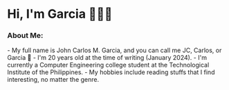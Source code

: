 # Hi, I'm Garcia 👋🏼😊

<h3>About Me:</h3>
- My full name is John Carlos M. Garcia, and you can call me JC, Carlos, or Garcia 🙌
- I'm 20 years old at the time of writing (January 2024). 
- I'm currently a Computer Engineering college student at the Technological Institute of the Philippines.
- My hobbies include reading stuffs that I find interesting, no matter the genre. 

